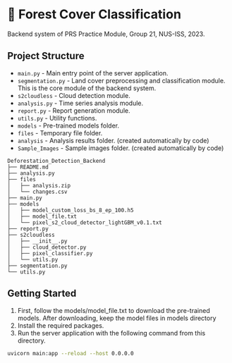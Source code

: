 # 🌲 Forest Cover Classification

Backend system of PRS Practice Module, Group 21, NUS-ISS, 2023.

## Project Structure

* `main.py` - Main entry point of the server application.
* `segmentation.py` - Land cover preprocessing and classification module. This is the core module of the backend system.
* `s2cloudless` - Cloud detection module.
* `analysis.py` - Time series analysis module.
* `report.py` - Report generation module.
* `utils.py` - Utility functions.
* `models` - Pre-trained models folder.
* `files` - Temporary file folder.
* `analysis` - Analysis results folder. (created automatically by code)
* `Sample_Images` - Sample images folder. (created automatically by code)

```
Deforestation_Detection_Backend
├── README.md
├── analysis.py
├── files
│   ├── analysis.zip
│   └── changes.csv
├── main.py
├── models
│   ├── model_custom_loss_bs_8_ep_100.h5
│   ├── model_file.txt
│   └── pixel_s2_cloud_detector_lightGBM_v0.1.txt
├── report.py
├── s2cloudless
│   ├── __init__.py
│   ├── cloud_detector.py
│   ├── pixel_classifier.py
│   └── utils.py
├── segmentation.py
└── utils.py
```

## Getting Started

1. First, follow the models/model_file.txt to download the pre-trained models. After downloading, keep the model files in models directory
2. Install the required packages.
3. Run the server application with the following command from this directory.

```bash
uvicorn main:app --reload --host 0.0.0.0
```
